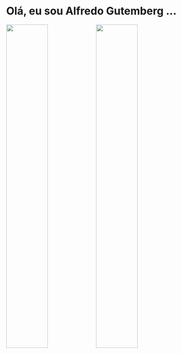 # Olá, eu sou Alfredo Gutemberg ...

<img align="left" width="47%" src="https://github-readme-stats.vercel.app/api?username=AllGunDev&show_icons=true&theme=radical" />
<img align="left" width="47%" src="https://github-readme-stats.vercel.app/api/top-langs/?username=AllGunDev&layout=compact" />
